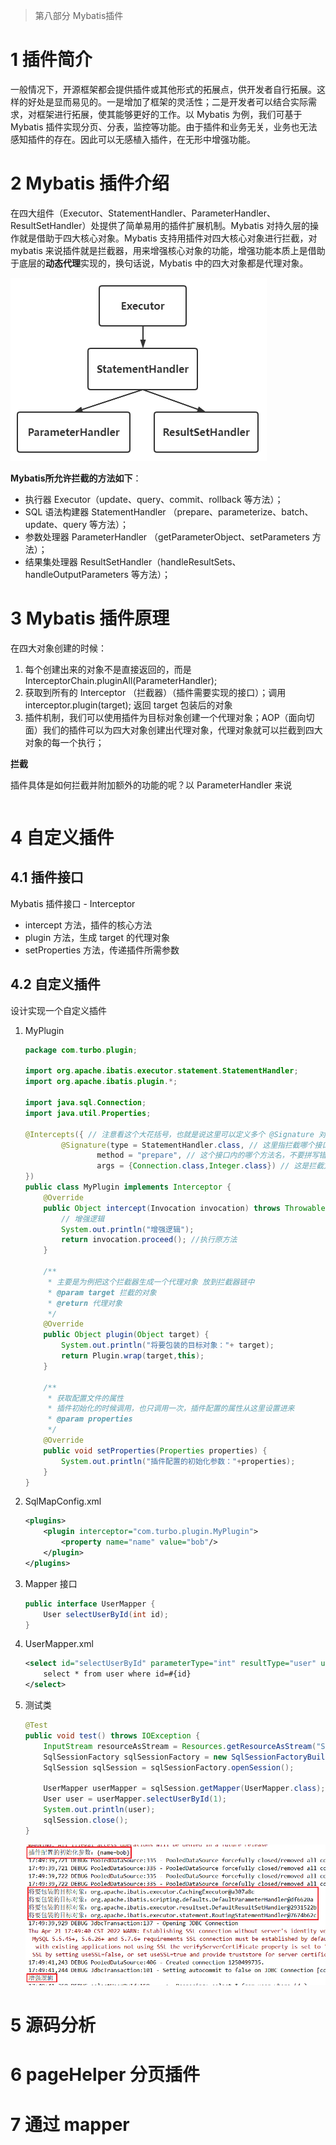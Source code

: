 > 第八部分 Mybatis插件

# 1 插件简介

一般情况下，开源框架都会提供插件或其他形式的拓展点，供开发者自行拓展。这样的好处是显而易见的。一是增加了框架的灵活性；二是开发者可以结合实际需求，对框架进行拓展，使其能够更好的工作。以 Mybatis 为例，我们可基于 Mybatis 插件实现分页、分表，监控等功能。由于插件和业务无关，业务也无法感知插件的存在。因此可以无感植入插件，在无形中增强功能。



# 2 Mybatis 插件介绍

在四大组件（Executor、StatementHandler、ParameterHandler、ResultSetHandler）处提供了简单易用的插件扩展机制。Mybatis 对持久层的操作就是借助于四大核心对象。Mybatis 支持用插件对四大核心对象进行拦截，对 mybatis 来说插件就是拦截器，用来增强核心对象的功能，增强功能本质上是借助于底层的**动态代理**实现的，换句话说，Mybatis 中的四大对象都是代理对象。

![image-20220421155322887](assest/image-20220421155322887.png)

**Mybatis所允许拦截的方法如下**：

- 执行器 Executor（update、query、commit、rollback 等方法）；
- SQL 语法构建器 StatementHandler （prepare、parameterize、batch、update、query 等方法）；
- 参数处理器 ParameterHandler （getParameterObject、setParameters 方法）；
- 结果集处理器 ResultSetHandler（handleResultSets、handleOutputParameters 等方法）；

# 3 Mybatis 插件原理

在四大对象创建的时候：

1. 每个创建出来的对象不是直接返回的，而是 InterceptorChain.pluginAll(ParameterHandler);
2. 获取到所有的 Interceptor （拦截器）（插件需要实现的接口）；调用 interceptor.plugin(target); 返回 target 包装后的对象
3. 插件机制，我们可以使用插件为目标对象创建一个代理对象；AOP（面向切面）我们的插件可以为四大对象创建出代理对象，代理对象就可以拦截到四大对象的每一个执行；

**拦截**

插件具体是如何拦截并附加额外的功能的呢？以 ParameterHandler 来说

```java

```



# 4 自定义插件

## 4.1 插件接口

Mybatis 插件接口 - Interceptor

- intercept 方法，插件的核心方法
- plugin 方法，生成 target 的代理对象
- setProperties 方法，传递插件所需参数

## 4.2 自定义插件

设计实现一个自定义插件

1. MyPlugin

   ```java
   package com.turbo.plugin;
   
   import org.apache.ibatis.executor.statement.StatementHandler;
   import org.apache.ibatis.plugin.*;
   
   import java.sql.Connection;
   import java.util.Properties;
   
   @Intercepts({ // 注意看这个大花括号，也就是说这里可以定义多个 @Signature 对多个地方拦截，都用这个拦截器
           @Signature(type = StatementHandler.class, // 这里指拦截哪个接口
                   method = "prepare", // 这个接口内的哪个方法名，不要拼写错误
                   args = {Connection.class,Integer.class}) // 这是拦截方法的入参，按顺序写到这里，不要多不要少。如果方法重载，可以通过方法名的入参来确定唯一
   })
   public class MyPlugin implements Interceptor {
       @Override
       public Object intercept(Invocation invocation) throws Throwable {
           // 增强逻辑
           System.out.println("增强逻辑");
           return invocation.proceed(); //执行原方法
       }
   
       /**
        * 主要是为例把这个拦截器生成一个代理对象 放到拦截器链中
        * @param target 拦截的对象
        * @return 代理对象
        */
       @Override
       public Object plugin(Object target) {
           System.out.println("将要包装的目标对象："+ target);
           return Plugin.wrap(target,this);
       }
   
       /**
        * 获取配置文件的属性
        * 插件初始化的时候调用，也只调用一次，插件配置的属性从这里设置进来
        * @param properties
        */
       @Override
       public void setProperties(Properties properties) {
           System.out.println("插件配置的初始化参数："+properties);
       }
   }
   
   ```

2. SqlMapConfig.xml

   ```xml
   <plugins>
       <plugin interceptor="com.turbo.plugin.MyPlugin">
           <property name="name" value="bob"/>
       </plugin>
   </plugins>
   ```

3. Mapper 接口

   ```java
   public interface UserMapper {
       User selectUserById(int id);
   }
   ```

4. UserMapper.xml

   ```xml
   <select id="selectUserById" parameterType="int" resultType="user" useCache="false" flushCache="true">
       select * from user where id=#{id}
   </select>
   ```

5. 测试类

   ```java
   @Test
   public void test() throws IOException {
       InputStream resourceAsStream = Resources.getResourceAsStream("SqlMapConfig.xml");
       SqlSessionFactory sqlSessionFactory = new SqlSessionFactoryBuilder().build(resourceAsStream);
       SqlSession sqlSession = sqlSessionFactory.openSession();
   
       UserMapper userMapper = sqlSession.getMapper(UserMapper.class);
       User user = userMapper.selectUserById(1);
       System.out.println(user);
       sqlSession.close();
   }
   ```

   ![image-20220421175052745](assest/image-20220421175052745.png)

# 5 源码分析

# 6 pageHelper 分页插件

# 7 通过 mapper

